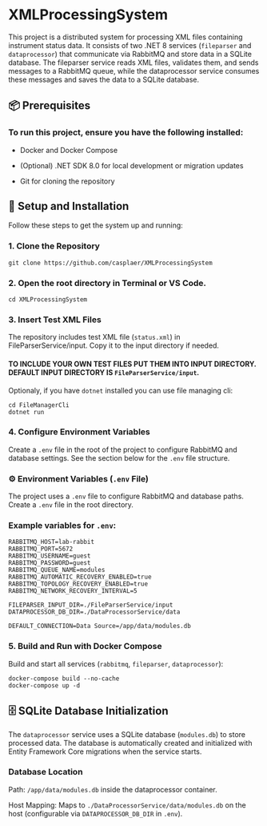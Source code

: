 # XMLProcessingSystem

This project is a distributed system for processing XML files containing instrument status data. It consists of two .NET 8 services (`fileparser` and `dataprocessor`) that communicate via RabbitMQ and store data in a SQLite database. The fileparser service reads XML files, validates them, and sends messages to a RabbitMQ queue, while the dataprocessor service consumes these messages and saves the data to a SQLite database.

## 📦 Prerequisites

### To run this project, ensure you have the following installed:

- Docker and Docker Compose

- (Optional) .NET SDK 8.0 for local development or migration updates

- Git for cloning the repository

## 🚀 Setup and Installation

Follow these steps to get the system up and running:

### 1. Clone the Repository

```
git clone https://github.com/casplaer/XMLProcessingSystem
```

### 2. Open the root directory in Terminal or VS Code.

```
cd XMLProcessingSystem
```

### 3. Insert Test XML Files

The repository includes test XML file (`status.xml`) in FileParserService/input. Copy it to the input directory if needed.

#### TO INCLUDE YOUR OWN TEST FILES PUT THEM INTO INPUT DIRECTORY. DEFAULT INPUT DIRECTORY IS `FileParserService/input`.

Optionaly, if you have `dotnet` installed you can use file managing cli:
```
cd FileManagerCli
dotnet run
```

### 4. Configure Environment Variables
Create a `.env` file in the root of the project to configure RabbitMQ and database settings. See the section below for the `.env` file structure.

### ⚙️ Environment Variables (`.env` File)
The project uses a `.env` file to configure RabbitMQ and database paths. Create a `.env` file in the root directory.


### Example variables for `.env`:

```
RABBITMQ_HOST=lab-rabbit
RABBITMQ_PORT=5672
RABBITMQ_USERNAME=guest
RABBITMQ_PASSWORD=guest
RABBITMQ_QUEUE_NAME=modules
RABBITMQ_AUTOMATIC_RECOVERY_ENABLED=true
RABBITMQ_TOPOLOGY_RECOVERY_ENABLED=true
RABBITMQ_NETWORK_RECOVERY_INTERVAL=5

FILEPARSER_INPUT_DIR=./FileParserService/input
DATAPROCESSOR_DB_DIR=./DataProcessorService/data

DEFAULT_CONNECTION=Data Source=/app/data/modules.db
```

### 5. Build and Run with Docker Compose

Build and start all services (`rabbitmq`, `fileparser`, `dataprocessor`):
```
docker-compose build --no-cache
docker-compose up -d
```

## 🗄️ SQLite Database Initialization
The `dataprocessor` service uses a SQLite database (`modules.db`) to store processed data. The database is automatically created and initialized with Entity Framework Core migrations when the service starts.

### Database Location

Path: `/app/data/modules.db` inside the dataprocessor container.

Host Mapping: Maps to `./DataProcessorService/data/modules.db` on the host (configurable via `DATAPROCESSOR_DB_DIR` in `.env`).
